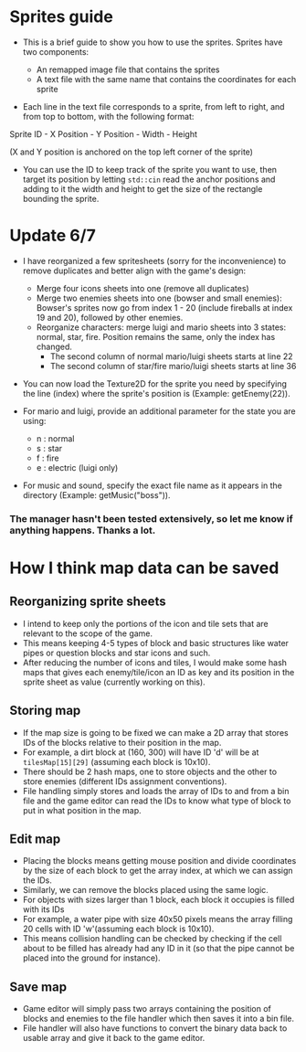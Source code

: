 # Sprites guide
- This is a brief guide to show you how to use the sprites. Sprites have two components: 
    + An remapped image file that contains the sprites
    + A text file with the same name that contains the coordinates for each sprite 

- Each line in the text file corresponds to a sprite, from left to right, and from top to bottom, with the following format:

Sprite ID - X Position - Y Position - Width - Height

(X and Y position is anchored on the top left corner of the sprite)

- You can use the ID to keep track of the sprite you want to use, then target its position by letting `std::cin` read the anchor positions and adding to it the width and height to get the size of the rectangle bounding the sprite.

# Update 6/7
- I have reorganized a few spritesheets (sorry for the inconvenience) to remove duplicates and better align with the game's design:
    + Merge four icons sheets into one (remove all duplicates)
    + Merge two enemies sheets into one (bowser and small enemies): Bowser's sprites now go from index  1 - 20 (include fireballs at index 19 and 20), followed by other enemies.
    + Reorganize characters: merge luigi and mario sheets into 3 states: normal, star, fire. Position remains the same, only the index has changed.
        + The second column of normal mario/luigi sheets starts at line 22
        + The second column of star/fire mario/luigi sheets starts at line 36

- You can now load the Texture2D for the sprite you need by specifying the line (index) where the sprite's position is (Example: getEnemy(22)).
- For mario and luigi, provide an additional parameter for the state you are using:
    + n    :    normal
    + s    :    star
    + f    :    fire
    + e    :    electric (luigi only)
- For music and sound, specify the exact file name as it appears in the directory (Example: getMusic("boss")).
### The manager hasn't been tested extensively, so let me know if anything happens. Thanks a lot.

# How I think map data can be saved
## Reorganizing sprite sheets
- I intend to keep only the portions of the icon and tile sets that are relevant to the scope of the game.
- This means keeping 4-5 types of block and basic structures like water pipes or question blocks and star icons and such. 
- After reducing the number of icons and tiles, I would make some hash maps that gives each enemy/tile/icon an ID as key and its position in the sprite sheet as value (currently working on this). 

## Storing map
- If the map size is going to be fixed we can make a 2D array that stores IDs of the blocks relative to their position in the map.
- For example, a dirt block at (160, 300) will have ID 'd' will be at `tilesMap[15][29]` (assuming each block is 10x10).
- There should be 2 hash maps, one to store objects and the other to store enemies (different IDs assignment conventions). 
- File handling simply stores and loads the array of IDs to and from a bin file and the game editor can read the IDs to know what type of block to put in what position in the map. 

## Edit map
- Placing the blocks means getting mouse position and divide coordinates by the size of each block to get the array index, at which we can assign the IDs.
- Similarly, we can remove the blocks placed using the same logic.
- For objects with sizes larger than 1 block, each block it occupies is filled with its IDs 
- For example, a water pipe with size 40x50 pixels means the array filling 20 cells with ID 'w'(assuming each block is 10x10).
- This means collision handling can be checked by checking if the cell about to be filled has already had any ID in it (so that the pipe cannot be placed into the ground for instance). 

## Save map
- Game editor will simply pass two arrays containing the position of blocks and enemies to the file handler which then saves it into a bin file.
- File handler will also have functions to convert the binary data back to usable array and give it back to the game editor.
